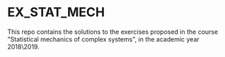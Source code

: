 # EX_STAT_MECH

This repo contains the solutions to the exercises proposed in the course "Statistical mechanics of complex systems", in the academic year 2018\2019.
